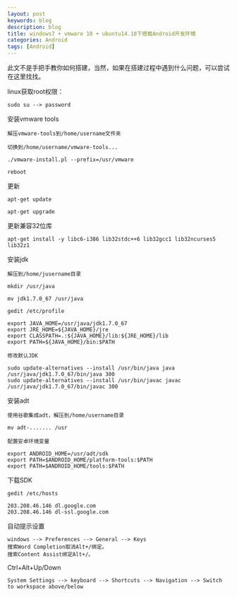 ```yaml
---
layout: post
keywords: blog
description: blog
title: windows7 + vmware 10 + ubuntu14.10下搭载Android开发环境
categories: Android
tags: [Android]
---
```


此文不是手把手教你如何搭建，当然，如果在搭建过程中遇到什么问题，可以尝试在这里找找。

linux获取root权限：

    sudo su --> password


安装vmware tools

    解压vmware-tools到/home/username文件夹
    
    切换到/home/username/vmware-tools...
    
    ./vmware-install.pl --prefix=/usr/vmware
    
    reboot

更新

    apt-get update
    
    apt-get upgrade

更新兼容32位库

    apt-get install -y libc6-i386 lib32stdc++6 lib32gcc1 lib32ncurses5 lib32z1


安装jdk

    解压到/home/jusername目录
    
    mkdir /usr/java
    
    mv jdk1.7.0_67 /usr/java
    
    gedit /etc/profile
    
    export JAVA_HOME=/usr/java/jdk1.7.0_67
    export JRE_HOME=${JAVA_HOME}/jre  
    export CLASSPATH=.:${JAVA_HOME}/lib:${JRE_HOME}/lib  
    export PATH=${JAVA_HOME}/bin:$PATH
    
    修改默认JDK
    
    sudo update-alternatives --install /usr/bin/java java /usr/java/jdk1.7.0_67/bin/java 300  
    sudo update-alternatives --install /usr/bin/javac javac /usr/java/jdk1.7.0_67/bin/javac 300

安装adt

    使用谷歌集成adt，解压到/home/username目录
    
    mv adt-....... /usr
    
    配置安卓环境变量
    
    export ANDROID_HOME=/usr/adt/sdk
    export PATH=$ANDROID_HOME/platform-tools:$PATH
    export PATH=$ANDROID_HOME/tools:$PATH

下载SDK

    gedit /etc/hosts
    
    203.208.46.146 dl.google.com 
    203.208.46.146 dl-ssl.google.com
    
    
自动提示设置

    windows --> Preferences --> General --> Keys 
    搜索Word Completion取消Alt+/绑定。
    搜索Content Assist绑定Alt+/。

Ctrl+Alt+Up/Down

    System Settings --> keyboard --> Shortcuts --> Navigation --> Switch to workspace above/below


